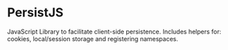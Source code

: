 # PersistJS
JavaScript Library to facilitate client-side persistence. Includes helpers for: cookies, local/session storage and registering namespaces.
